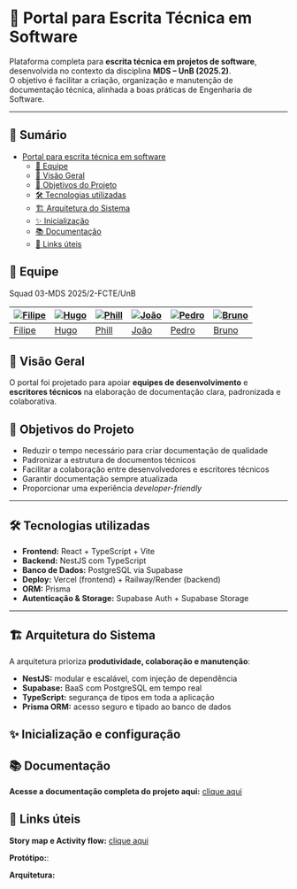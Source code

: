 # 📝 Portal para Escrita Técnica em Software

Plataforma completa para **escrita técnica em projetos de software**, desenvolvida no contexto da disciplina **MDS – UnB (2025.2)**.  
O objetivo é facilitar a criação, organização e manutenção de documentação técnica, alinhada a boas práticas de Engenharia de Software.

---

## 📝 Sumário

- [Portal para escrita técnica em software](#-portal-para-escrita-técnica-em-software) 
    - [👥 Equipe](#-equipe)
    - [🚀 Visão Geral](#-visão-geral)
    - [🎯 Objetivos do Projeto](#-objetivos-do-projeto)
    - [🛠️ Tecnologias utilizadas](#️-tecnologias-utilizadas)
    - [🏗️ Arquitetura do Sistema](#️-arquitetura-do-sistema)
    - [✨ Inicialização](#-inicialização-e-configuração)
    - [📚 Documentação](#-documentação)
    - [📎 Links úteis](#-links-úteis)

## 👥 Equipe 
Squad 03-MDS 2025/2-FCTE/UnB

| [![Filipe](https://avatars.githubusercontent.com/u/174053010?s=400&u=783a5f3ac74a2694131b66a4dd2c5082f092b570&v=4)](https://github.com/filipeBG-07) | [![Hugo](https://avatars.githubusercontent.com/u/130880914?v=4)](https://github.com/HugoFreitass) | [![Phill](https://avatars.githubusercontent.com/u/164696319?v=4)](https://github.com/Phill-Chill) | [![João](https://avatars.githubusercontent.com/u/185989079?v=4)](https://github.com/JoaoGSantana10) | [![Pedro](https://avatars.githubusercontent.com/u/192148248?v=4)](https://github.com/PedroGTG) | [![Bruno](https://avatars.githubusercontent.com/u/197856263?v=4)](https://github.com/BGrangeiro) |
|---|---|---|---|---|---|
| [Filipe](https://github.com/filipeBG-07) | [Hugo](https://github.com/HugoFreitass) | [Phill](https://github.com/Phill-Chill) | [João](https://github.com/JoaoGS) | [Pedro](https://github.com/PedroGTG) | [Bruno](https://github.com/BGrangeiro) |


## 🚀 Visão Geral

O portal foi projetado para apoiar **equipes de desenvolvimento** e **escritores técnicos** na elaboração de documentação clara, padronizada e colaborativa.


## 🎯 Objetivos do Projeto
- Reduzir o tempo necessário para criar documentação de qualidade  
- Padronizar a estrutura de documentos técnicos  
- Facilitar a colaboração entre desenvolvedores e escritores técnicos  
- Garantir documentação sempre atualizada  
- Proporcionar uma experiência *developer-friendly*  

---

## 🛠️ Tecnologias utilizadas
- **Frontend:** React + TypeScript + Vite  
- **Backend:** NestJS com TypeScript  
- **Banco de Dados:** PostgreSQL via Supabase  
- **Deploy:** Vercel (frontend) + Railway/Render (backend)  
- **ORM:** Prisma  
- **Autenticação & Storage:** Supabase Auth + Supabase Storage  

---

## 🏗️ Arquitetura do Sistema
A arquitetura prioriza **produtividade, colaboração e manutenção**:

- **NestJS:** modular e escalável, com injeção de dependência  
- **Supabase:** BaaS com PostgreSQL em tempo real  
- **TypeScript:** segurança de tipos em toda a aplicação  
- **Prisma ORM:** acesso seguro e tipado ao banco de dados  


## ✨ Inicialização e configuração



## 📚 Documentação

**Acesse a documentação completa do projeto aqui:** [clique aqui](https://unb-mds.github.io/2025-2-Portal-para-escrita-tecnica-em-software/)

## 📎 Links úteis

**Story map e Activity flow:** [clique aqui](https://www.figma.com/design/Ses2U0uY5fJ4i1vn8cAF8w/MDS---GRUPO-03?node-id=0-1&p=f&t=JVrFpCNAFC0Fmbp2-0)

**Protótipo:**: 

**Arquitetura:** 

